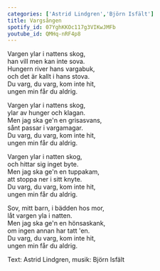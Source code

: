 ```yaml
---
categories: ['Astrid Lindgren','Björn Isfält']
title: Vargsången
spotify_id: 07YghKKOc117g3VIKwJMFb
youtube_id: QMHq-nRF4p8
---
```


Vargen ylar i nattens skog,  
han vill men kan inte sova.  
Hungern river hans vargabuk,  
och det är kallt i hans stova.  
Du varg, du varg, kom inte hit,  
ungen min får du aldrig.

Vargen ylar i nattens skog,  
ylar av hunger och klagan.  
Men jag ska ge'n en grisasvans,  
sånt passar i vargamagar.  
Du varg, du varg, kom inte hit,  
ungen min får du aldrig.

Vargen ylar i natten skog,  
och hittar sig inget byte.  
Men jag ska ge'n en tuppakam,  
att stoppa ner i sitt knyte.  
Du varg, du varg, kom inte hit,  
ungen min får du aldrig.

Sov, mitt barn, i bädden hos mor,  
låt vargen yla i natten.  
Men jag ska ge'n en hönsaskank,  
om ingen annan har tatt 'en.  
Du varg, du varg, kom inte hit,  
ungen min får du aldrig.


Text: Astrid Lindgren, musik: Björn Isfält
